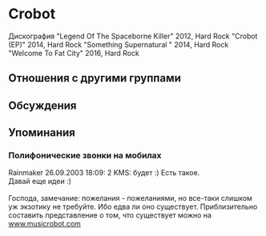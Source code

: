 # Crobot

Дискография
"Legend Of The Spaceborne Killer" 2012, Hard Rock
"Crobot (EP)" 2014, Hard Rock
"Something Supernatural " 2014, Hard Rock
"Welcome To Fat City" 2016, Hard Rock

## Отношения с другими группами


## Обсуждения


## Упоминания

### Полифонические звонки на мобилах

Rainmaker 26.09.2003 18:09:
2 KMS: будет :) Есть такое.<BR>Давай еще идеи :)<BR><BR>Господа, замечание: пожелания - пожеланиями, но все-таки слишком уж экзотику не требуйте. Ибо едва ли оно существует. Приблизительно составить представление о том, что существует можно на www.musicrobot.com

